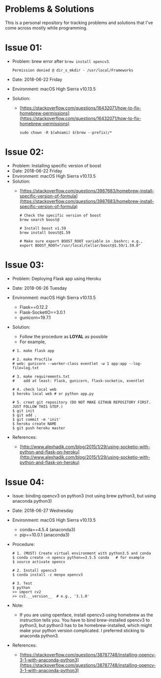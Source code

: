 # Problems & Solutions

This is a personal repository for tracking problems and solutions that I've come across mostly while programming.

# Issue 01:
- Problem: brew error after `brew install opencv3`.

	```
	Permission denied @ dir_s_mkdir - /usr/local/Frameworks
	```
- Date: 2018-06-22 Friday 
- Environment: macOS High Sierra v10.13.5
- Solution: 
  - [https://stackoverflow.com/questions/16432071/how-to-fix-homebrew-permissions](https://stackoverflow.com/questions/16432071/how-to-fix-homebrew-permissions)
   
	``` 
	sudo chown -R $(whoami) $(brew --prefix)/*
	```
	
# Issue 02:
- Problem: Installing specific version of boost
- Date: 2018-06-22 Friday
- Environment: macOS High Sierra v10.13.5
- Solution:
	- [https://stackoverflow.com/questions/3987683/homebrew-install-specific-version-of-formula](https://stackoverflow.com/questions/3987683/homebrew-install-specific-version-of-formula)
	
		```
		# Check the specific version of boost
		brew search boost@
		```
		
		```
		# Install boost v1.59
		brew install boost@1.59
		```
		
		```
		# Make sure export BOOST_ROOT variable in .bashrc; e.g.,
		export BOOST_ROOT="/usr/local/Cellar/boost@1.59/1.59.0"
		```

# Issue 03:
- Problem: Deploying Flask app using Heroku
- Date: 2018-06-26 Tuesday
- Environment: macOS High Sierra v10.13.5
	- Flask==0.12.2
	- Flask-SocketIO==3.0.1
	- gunicorn=19.7.1
- Solution:
	- Follow the procedure as **LOYAL** as possible
	- For example,

	```
	# 1. make flask app
	
	# 2. make Procfile
	# web: gunicorn --worker-class eventlet -w 1 app:app --log-file=log.txt
	
	# 3. make requirements.txt
	#    add at least: Flask, gunicorn, flask-socketio, eventlet
	
	# 4. check local web
	$ heroku local web # or python app.py
	
	# 5. creat git repository (DO NOT MAKE GITHUB REPOSITORY FIRST. JUST FOLLOW THIS STEP.)
	$ git init
	$ git add .
	$ git commit -m 'init'
	$ heroku create NAME
	$ git push heroku master
	```
- References: 
	- [http://www.alexhadik.com/blog/2015/1/29/using-socketio-with-python-and-flask-on-heroku](http://www.alexhadik.com/blog/2015/1/29/using-socketio-with-python-and-flask-on-heroku)

	
# Issue 04:
- Issue: binding opencv3 on python3 (not using brew python3, but using anaconda python3)
- Date: 2018-06-27 Wednesday
- Environment: macOS High Sierra v10.13.5
	- conda==4.5.4 (anaconda3)
	- pip==10.0.1 (anaconda3)
- Procedure:

	```
	# 1. (MUST) Create virtual environment with python3.5 and conda
	$ conda create -n opencv python==3.5.5 conda   # for example
	$ source activate opencv
	
	# 2. Install opencv3
	$ conda install -c menpo opencv3
	
	# 3. Test
	$ python
	>> import cv2
	>> cv2.__version__  # e.g., '3.1.0'
	```

- Note:
	- If you are using openface, install opencv3 using homebrew as the instruction tells you. You have to bind brew-installed opencv3 to python3, but python3 has to be homebrew-installed, which might make your python version complicated. I preferred sticking to anaconda python3.
	
- References:
	- [https://stackoverflow.com/questions/38787748/installing-opencv-3-1-with-anaconda-python3](https://stackoverflow.com/questions/38787748/installing-opencv-3-1-with-anaconda-python3)
